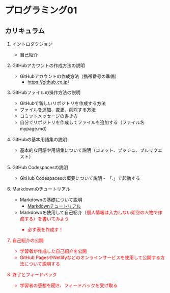 # プログラミング01

## カリキュラム

1. イントロダクション
   - 自己紹介

2. GitHubアカウントの作成方法の説明
   - GitHubアカウントの作成方法（携帯番号の準備）
      - https://github.co.jp/ 

3. GitHubファイルの操作方法の説明
   - GitHubで新しいリポジトリを作成する方法
   - ファイルを追加、変更、削除する方法
   - コミットメッセージの書き方
   - 自分でリポジトリを作成してファイルを追加する（ファイル名 mypage.md）

4. GitHubの基本用語集の説明
   - 基本的な用語や用語集について説明（コミット、プッシュ、プルリクエスト）

5. GitHub Codespacesの説明
   - GitHub Codespacesの概要について説明
      -　「.」で起動する 

6. Markdownのチュートリアル
   - Markdownの基礎について説明
      - [Markdownチュートリアル](https://ai-inter1.com/markdown/)
   - Markdownを使用して自己紹介（<font color="red">個人情報は入力しない架空の人物で作成する）を書いてみよう
      - 必ず表を作成す！

7. 自己紹介の公開
   - 学習者が作成した自己紹介を公開
   - GitHub PagesやNetlifyなどのオンラインサービスを使用して公開する方法について説明する

8. 終了とフィードバック
   - 学習者の感想を聞き、フィードバックを受け取る
